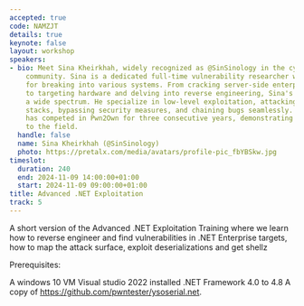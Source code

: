 ```yaml
---
accepted: true
code: NAMZJT
details: true
keynote: false
layout: workshop
speakers:
- bio: Meet Sina Kheirkhah, widely recognized as @SinSinology in the cybersecurity
    community. Sina is a dedicated full-time vulnerability researcher with a passion
    for breaking into various systems. From cracking server-side enterprise solutions
    to targeting hardware and delving into reverse engineering, Sina's expertise covers
    a wide spectrum. He specialize in low-level exploitation, attacking .NET/Java
    stacks, bypassing security measures, and chaining bugs seamlessly. Notably, Sina
    has competed in Pwn2Own for three consecutive years, demonstrating his dedication
    to the field.
  handle: false
  name: Sina Kheirkhah (@SinSinology)
  photo: https://pretalx.com/media/avatars/profile-pic_fbYBSkw.jpg
timeslot:
  duration: 240
  end: 2024-11-09 14:00:00+01:00
  start: 2024-11-09 09:00:00+01:00
title: Advanced .NET Exploitation
track: 5
---
```


A short version of the Advanced .NET Exploitation Training where we learn how to reverse engineer and find vulnerabilities in .NET Enterprise targets, how to map the attack surface, exploit deserializations and get shellz

Prerequisites:

A windows 10 VM Visual studio 2022 installed .NET Framework 4.0 to 4.8
A copy of https://github.com/pwntester/ysoserial.net.